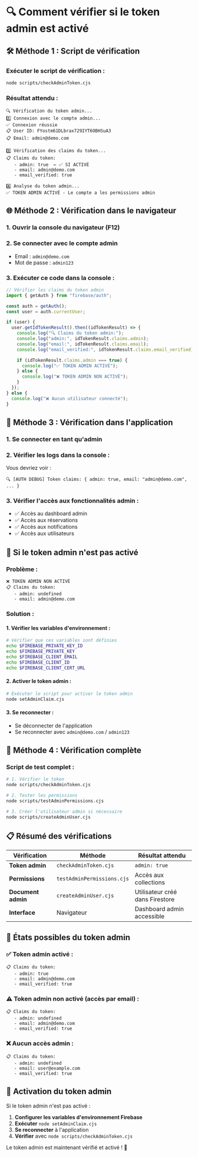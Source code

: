 # 🔍 Comment vérifier si le token admin est activé

## 🛠️ Méthode 1 : Script de vérification

### **Exécuter le script de vérification :**

```bash
node scripts/checkAdminToken.cjs
```

### **Résultat attendu :**

```
🔍 Vérification du token admin...
1️⃣ Connexion avec le compte admin...
✅ Connexion réussie
📋 User ID: FYostm61DLbrax729IYT6OBHSuA3
📋 Email: admin@demo.com

3️⃣ Vérification des claims du token...
📋 Claims du token:
   - admin: true  ← ✅ SI ACTIVÉ
   - email: admin@demo.com
   - email_verified: true

4️⃣ Analyse du token admin...
✅ TOKEN ADMIN ACTIVÉ - Le compte a les permissions admin
```

## 🌐 Méthode 2 : Vérification dans le navigateur

### **1. Ouvrir la console du navigateur (F12)**

### **2. Se connecter avec le compte admin**

- Email : `admin@demo.com`
- Mot de passe : `admin123`

### **3. Exécuter ce code dans la console :**

```javascript
// Vérifier les claims du token admin
import { getAuth } from "firebase/auth";

const auth = getAuth();
const user = auth.currentUser;

if (user) {
  user.getIdTokenResult().then((idTokenResult) => {
    console.log("🔍 Claims du token admin:");
    console.log("admin:", idTokenResult.claims.admin);
    console.log("email:", idTokenResult.claims.email);
    console.log("email_verified:", idTokenResult.claims.email_verified);

    if (idTokenResult.claims.admin === true) {
      console.log("✅ TOKEN ADMIN ACTIVÉ");
    } else {
      console.log("❌ TOKEN ADMIN NON ACTIVÉ");
    }
  });
} else {
  console.log("❌ Aucun utilisateur connecté");
}
```

## 📱 Méthode 3 : Vérification dans l'application

### **1. Se connecter en tant qu'admin**

### **2. Vérifier les logs dans la console :**

Vous devriez voir :

```
🔍 [AUTH DEBUG] Token claims: { admin: true, email: "admin@demo.com", ... }
```

### **3. Vérifier l'accès aux fonctionnalités admin :**

- ✅ Accès au dashboard admin
- ✅ Accès aux réservations
- ✅ Accès aux notifications
- ✅ Accès aux utilisateurs

## 🚨 Si le token admin n'est pas activé

### **Problème :**

```
❌ TOKEN ADMIN NON ACTIVÉ
📋 Claims du token:
   - admin: undefined
   - email: admin@demo.com
```

### **Solution :**

#### **1. Vérifier les variables d'environnement :**

```bash
# Vérifier que ces variables sont définies
echo $FIREBASE_PRIVATE_KEY_ID
echo $FIREBASE_PRIVATE_KEY
echo $FIREBASE_CLIENT_EMAIL
echo $FIREBASE_CLIENT_ID
echo $FIREBASE_CLIENT_CERT_URL
```

#### **2. Activer le token admin :**

```bash
# Exécuter le script pour activer le token admin
node setAdminClaim.cjs
```

#### **3. Se reconnecter :**

- Se déconnecter de l'application
- Se reconnecter avec `admin@demo.com` / `admin123`

## 🔧 Méthode 4 : Vérification complète

### **Script de test complet :**

```bash
# 1. Vérifier le token
node scripts/checkAdminToken.cjs

# 2. Tester les permissions
node scripts/testAdminPermissions.cjs

# 3. Créer l'utilisateur admin si nécessaire
node scripts/createAdminUser.cjs
```

## 📋 Résumé des vérifications

| Vérification       | Méthode                    | Résultat attendu                |
| ------------------ | -------------------------- | ------------------------------- |
| **Token admin**    | `checkAdminToken.cjs`      | `admin: true`                   |
| **Permissions**    | `testAdminPermissions.cjs` | Accès aux collections           |
| **Document admin** | `createAdminUser.cjs`      | Utilisateur créé dans Firestore |
| **Interface**      | Navigateur                 | Dashboard admin accessible      |

## 🎯 États possibles du token admin

### **✅ Token admin activé :**

```
📋 Claims du token:
   - admin: true
   - email: admin@demo.com
   - email_verified: true
```

### **⚠️ Token admin non activé (accès par email) :**

```
📋 Claims du token:
   - admin: undefined
   - email: admin@demo.com
   - email_verified: true
```

### **❌ Aucun accès admin :**

```
📋 Claims du token:
   - admin: undefined
   - email: user@example.com
   - email_verified: true
```

## 🚀 Activation du token admin

Si le token admin n'est pas activé :

1. **Configurer les variables d'environnement Firebase**
2. **Exécuter** `node setAdminClaim.cjs`
3. **Se reconnecter** à l'application
4. **Vérifier** avec `node scripts/checkAdminToken.cjs`

Le token admin est maintenant vérifié et activé ! 🎉
